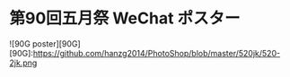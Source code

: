# 第90回五月祭 WeChat ポスター


![90G poster][90G]
[90G]:https://github.com/hanzg2014/PhotoShop/blob/master/520jk/520-2jk.png
